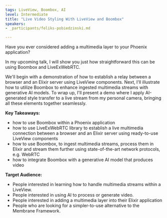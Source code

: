 ```yaml
---
tags: LiveView, Boombox, AI
level: Intermediate
title: "Live Video Styling With LiveView and Boombox"
speakers:
- _participants/feliks-pobiedzinski.md

---
```

Have you ever considered adding a multimedia layer to your Phoenix application?

In my upcoming talk, I will show you just how straightforward this can be using Boombox and LiveExWebRTC.

We'll begin with a demonstration of how to establish a relay between a browser and an Elixir server using LiveView components. Next, I'll illustrate how to utilize Boombox to enhance ingested multimedia streams with generative AI models. To wrap up, I'll present a demo where I apply AI-generated style transfer to a live stream from my personal camera, bringing all these elements together seamlessly.


**Key Takeaways:**
- how to use Boombox within a Phoenix application
- how to use LiveExWebRTC library to establish a live multimedia connection between a browser and an Elixir server using ready-to-use LiveView components
- how to use Boombox, to ingest multimedia streams, process them in Elixir and stream them further using state-of-the-art network protocols, e.g. WebRTC
- how to integrate Boombox with a generative AI model that produces video


**Target Audience:**
- People interested in learning how to handle multimedia streams within a LiveView.
- People interested in using AI to process or generate video.
- People interested in adding a multimedia layer into their Elixir application
- People who are looking for a simpler-to-use alternative to the Membrane Framework.
